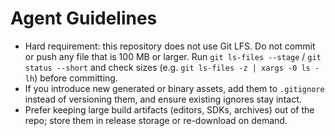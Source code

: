 # Agent Guidelines

- Hard requirement: this repository does not use Git LFS. Do not commit or push any file that is 100 MB or larger. Run `git ls-files --stage` / `git status --short` and check sizes (e.g. `git ls-files -z | xargs -0 ls -lh`) before committing.
- If you introduce new generated or binary assets, add them to `.gitignore` instead of versioning them, and ensure existing ignores stay intact.
- Prefer keeping large build artifacts (editors, SDKs, archives) out of the repo; store them in release storage or re-download on demand.
